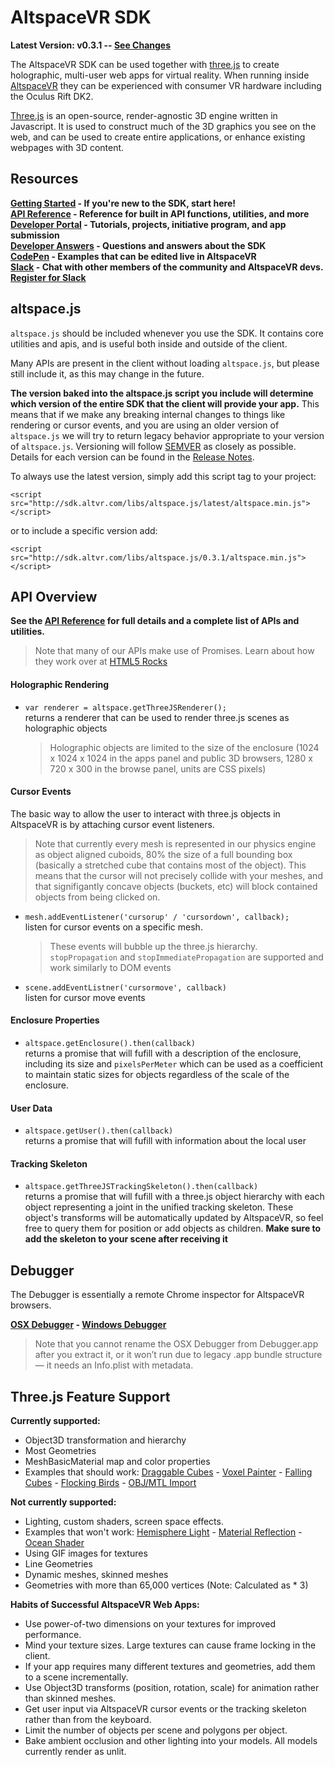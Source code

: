 # AltspaceVR SDK

**Latest Version: v0.3.1 -- [See Changes](https://github.com/AltspaceVR/AltspaceSDK/releases/tag/v0.3.1)**  

The AltspaceVR SDK can be used together with [three.js] to create holographic, multi-user web apps for virtual reality. When running inside [AltspaceVR](http://altvr.com/) they can be experienced with consumer VR hardware including the Oculus Rift DK2.  

[Three.js](http://threejs.org/) is an open-source, render-agnostic 3D engine written in Javascript. It is used to construct much of the 3D graphics you see on the web, and can be used to create entire applications, or enhance existing webpages with 3D content.

## Resources

**[Getting Started] - If you're new to the SDK, start here!**  
**[API Reference] - Reference for built in API functions, utilities, and more**  
**[Developer Portal] - Tutorials, projects, initiative program, and app submission**  
**[Developer Answers] - Questions and answers about the SDK**  
**[CodePen] - Examples that can be edited live in AltspaceVR**  
**[Slack] - Chat with other members of the community and AltspaceVR devs.  [Register for Slack](http://altspacevr-slackin.herokuapp.com)**  


## altspace.js

`altspace.js` should be included whenever you use the SDK. It contains core utilities and apis, and is useful both inside and outside of the client.  

Many APIs are present in the client without loading `altspace.js`, but please still include it, as this may change in the future.  

**The version baked into the altspace.js script you include will determine which version of the entire SDK that the client will provide your app.** This means that if we make any breaking internal changes to things like rendering or cursor events, and you are using an older version of `altspace.js` we will try to return legacy behavior appropriate to your version of `altspace.js`. Versioning will follow [SEMVER](http://semver.org/) as closely as possible. Details for each version can be found in the [Release Notes](https://github.com/AltspaceVR/AltspaceSDK/releases).

To always use the latest version, simply add this script tag to your project:

`<script src="http://sdk.altvr.com/libs/altspace.js/latest/altspace.min.js"></script>`

or to include a specific version add:

`<script src="http://sdk.altvr.com/libs/altspace.js/0.3.1/altspace.min.js"></script>`

## API Overview  

**See the [API Reference](http://altspacevr.github.io/AltspaceSDK/doc) for full details and a complete list of APIs and utilities.**  

> Note that many of our APIs make use of Promises. Learn about how they work over at [HTML5 Rocks](http://www.html5rocks.com/en/tutorials/es6/promises/)

#### Holographic Rendering

* `var renderer = altspace.getThreeJSRenderer();`  
 returns a renderer that can be used to render three.js scenes as holographic objects  

  > Holographic objects are limited to the size of the enclosure (1024 x 1024 x 1024 in the apps panel and public 3D browsers, 1280 x 720 x 300 in the browse panel, units are CSS pixels)

#### Cursor Events

The basic way to allow the user to interact with three.js objects in AltspaceVR is by attaching cursor event listeners. 

>Note that currently every mesh is represented in our physics engine as object aligned cuboids, 80% the size of a full bounding box (basically a stretched cube that contains most of the object). This means that the cursor will not precisely collide with your meshes, and that signifigantly concave objects (buckets, etc) will block contained objects from being clicked on.

* `mesh.addEventListener('cursorup' / 'cursordown', callback);`  
 listen for cursor events on a specific mesh.  

  >These events will bubble up the three.js hierarchy. `stopPropagation` and `stopImmediatePropagation` are supported and work similarly to DOM events
* `scene.addEventListner('cursormove', callback)`  
 listen for cursor move events

#### Enclosure Properties

* `altspace.getEnclosure().then(callback)`  
 returns a promise that will fufill with a description of the enclosure, including its size and `pixelsPerMeter` which can be used as a coefficient to maintain static sizes for objects regardless of the scale of the enclosure.  

#### User Data

* `altspace.getUser().then(callback)`  
 returns a promise that will fufill with information about the local user

#### Tracking Skeleton

* `altspace.getThreeJSTrackingSkeleton().then(callback)`  
 returns a promise that will fufill with a three.js object hierarchy with each object representing a joint in the unified tracking skeleton. These object's transforms will be automatically updated by AltspaceVR, so feel free to query them for position or add objects as children. **Make sure to add the skeleton to your scene after receiving it**

## Debugger

The Debugger is essentially a remote Chrome inspector for AltspaceVR browsers.  

**[OSX Debugger](http://sdk.altvr.com/debugger/DebuggerMacOSX.zip) - [Windows Debugger](http://sdk.altvr.com/debugger/DebuggerWindows.zip)**   
> Note that you cannot rename the OSX Debugger from Debugger.app after you extract it, or it won’t run due to legacy .app bundle structure — it needs an Info.plist with metadata.  

## Three.js Feature Support

**Currently supported:**
* Object3D transformation and hierarchy
* Most Geometries
* MeshBasicMaterial map and color properties
* Examples that should work: [Draggable Cubes] - [Voxel Painter] - [Falling Cubes] - [Flocking Birds] - [OBJ/MTL Import]

**Not currently supported:**
* Lighting, custom shaders, screen space effects.
* Examples that won't work: [Hemisphere Light] - [Material Reflection] - [Ocean Shader]
* Using GIF images for textures
* Line Geometries
* Dynamic meshes, skinned meshes
* Geometries with more than 65,000 vertices (Note: Calculated as <number of faces> * 3)

**Habits of Successful AltspaceVR Web Apps:**
* Use power-of-two dimensions on your textures for improved performance.
* Mind your texture sizes. Large textures can cause frame locking in the client.
* If your app requires many different textures and geometries, add them to a scene incrementally.
* Use Object3D transforms (position, rotation, scale) for animation rather than skinned meshes.
* Get user input via AltspaceVR cursor events or the tracking skeleton rather than from the keyboard.
* Limit the number of objects per scene and polygons per object.
* Bake ambient occlusion and other lighting into your models. All models currently render as unlit.  

[three.js]: http://threejs.org/

[Wiki]: https://github.com/AltspaceVR/AltspaceSDK/wiki
[Developer Answers]: http://answers.altvr.com
[GitHub Issues]: https://github.com/AltspaceVR/AltspaceSDK/issues
[Developer Portal]: http://developer.altvr.com
[API Reference]: http://altspacevr.github.io/AltspaceSDK/doc/
[CodePen]: http://codepen.io/team/altspacevr/public/
[Getting Started]: https://developer.altvr.com/get-started/
[Slack]: https://altspacevrsdk.slack.com

[Tutorial Series]: https://developer.altvr.com/get-started/

[Flocking Birds]: http://threejs.org/examples/canvas_geometry_birds.html "Objects simulating the Boid flocking algorithm."
[Voxel Painter]: http://threejs.org/examples/#webgl_interactive_voxelpainter "Interactively add objects to the world."
[Draggable Cubes]: http://threejs.org/examples/#webgl_interactive_draggablecubes "Click-and-drag to move objects around."
[Falling Cubes]: http://chandlerprall.github.io/Physijs/examples/collisions.html "Gravity/collision simulation using Physijs plugin."
[OBJ/MTL Import]: http://threejs.org/examples/#webgl_loader_obj_mtl "Load objects from OBJ/MTL files from Blender."
[Hemisphere Light]: http://threejs.org/examples/#webgl_lights_hemisphere "Flying bird, with a dynamic shadow and toggleable lighting."
[Material Reflection]: http://threejs.org/examples/#webgl_materials_cars_camaro "Car with a reflective material that can change color."
[Point Cloud]: http://threejs.org/examples/#webgl_particles_dynamic "People made of particles that fall to the ground then reconstruct."
[Three.js Scene]: http://threejs.org/examples/#webgl_loader_scene "Scene with eclectic objects exported from Three.js then imported back."
[Ocean Shader]: http://threejs.org/examples/#webgl_shaders_ocean "Sphere submerging into an ocean rendered with a custom WebGL shader."

[Live Coding Tutorial]: https://www.youtube.com/watch?v=R47GvXmvmec
[AltspaceVR looking for SDK Collaborators]: https://www.youtube.com/watch?v=dk8i5or4PJI


